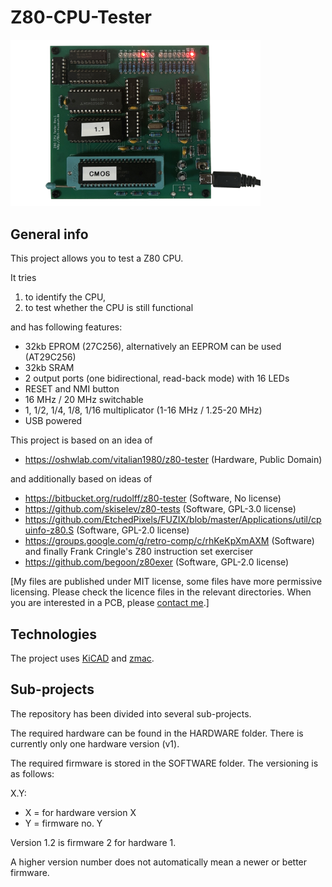 # Z80-CPU-Tester

<img src="/HARDWARE/pictures/z80cputester_v1.jpg" width="400">

## General info

This project allows you to test a Z80 CPU.

It tries
1. to identify the CPU,
2. to test whether the CPU is still functional

and has following features:
* 32kb EPROM (27C256), alternatively an EEPROM can be used (AT29C256)
* 32kb SRAM
* 2 output ports (one bidirectional, read-back mode) with 16 LEDs
* RESET and NMI button
* 16 MHz / 20 MHz switchable
* 1, 1/2, 1/4, 1/8, 1/16 multiplicator (1-16 MHz / 1.25-20 MHz)
* USB powered

This project is based on an idea of 
* https://oshwlab.com/vitalian1980/z80-tester (Hardware, Public Domain)

and additionally based on ideas of
* https://bitbucket.org/rudolff/z80-tester (Software, No license)
* https://github.com/skiselev/z80-tests (Software, GPL-3.0 license)
* https://github.com/EtchedPixels/FUZIX/blob/master/Applications/util/cpuinfo-z80.S (Software, GPL-2.0 license)
* https://groups.google.com/g/retro-comp/c/rhKeKpXmAXM (Software)
and finally Frank Cringle's Z80 instruction set exerciser
* https://github.com/begoon/z80exer  (Software, GPL-2.0 license)

[My files are published under MIT license, some files have more permissive licensing.
Please check the licence files in the relevant directories. When you are interested in
a PCB, please [contact me](https://8bit-museum.de/kontakt/).]

## Technologies

The project uses [KiCAD](https://www.kicad.org/) and [zmac](http://48k.ca/zmac.html).

## Sub-projects

The repository has been divided into several sub-projects.

The required hardware can be found in the HARDWARE folder. There is currently only one hardware version (v1).

The required firmware is stored in the SOFTWARE folder. The versioning is as follows:

X.Y:
* X = for hardware version X
* Y = firmware no. Y

Version 1.2 is firmware 2 for hardware 1.

A higher version number does not automatically mean a newer or better firmware.
